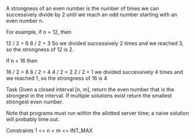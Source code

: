 A strongness of an even number is the number of times we can successively divide by 2 until we reach an odd number starting with an even number n.

For example, if n = 12, then

12 / 2 = 6
6 / 2 = 3
So we divided successively 2 times and we reached 3, so the strongness of 12 is 2.

If n = 16 then

16 / 2 = 8
8 / 2 = 4
4 / 2 = 2
2 / 2 = 1
we divided successively 4 times and we reached 1, so the strongness of 16 is 4

Task
Given a closed interval [n, m], return the even number that is the strongest in the interval. If multiple solutions exist return the smallest strongest even number.

Note that programs must run within the allotted server time; a naive solution will probably time out.

Constraints
1 <= n < m <= INT_MAX